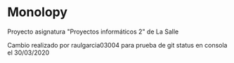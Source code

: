 # Monolopy
Proyecto asignatura "Proyectos informáticos 2" de La Salle

Cambio realizado por raulgarcia03004 para prueba de git status en consola el 30/03/2020
